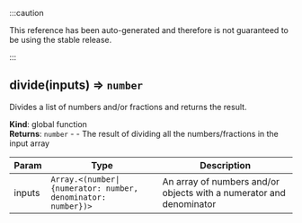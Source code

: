 :::caution

This reference has been auto-generated and therefore is not guaranteed to be using the stable release.

:::

<a name="divide"></a>

## divide(inputs) ⇒ <code>number</code>

Divides a list of numbers and/or fractions and returns the result.

**Kind**: global function  
**Returns**: <code>number</code> - - The result of dividing all the numbers/fractions in the input array

| Param  | Type                                                                          | Description                                                         |
| ------ | ----------------------------------------------------------------------------- | ------------------------------------------------------------------- |
| inputs | <code>Array.&lt;(number\|{numerator: number, denominator: number})&gt;</code> | An array of numbers and/or objects with a numerator and denominator |
